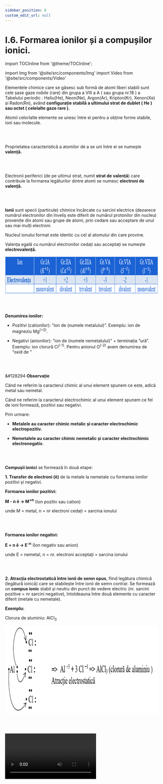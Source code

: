 ```yaml
---
sidebar_position: 6
custom_edit_url: null
---
```


# I.6. Formarea ionilor și a compușilor ionici.

import TOCInline from '@theme/TOCInline';

<TOCInline toc={toc} />



import Img from '@site/src/components/Img'
import Video from '@site/src/components/Video'





<div class="alert alert--primary" role="alert">

Elementele chimice care se găsesc sub formă de atomi liberi stabili sunt cele șase gaze nobile (rare) din grupa a VIII a A ( sau grupa nr.18 ) a Tabelului periodic : Heliu(He), Neon(Ne), Argon(Ar), Kripton(Kr), Xenon(Xe) și Radon(Rn), având **configurație stabilă a ultimului strat de dublet ( He ) sau octet ( celelalte gaze rare ).**

Atomii celorlalte elemente se unesc între ei pentru a obține forme stabile, ioni sau molecule.



</div>

<br></br>


<div class="alert alert--primary" role="alert">

Proprietatea caracteristică a atomilor de a se uni între ei se numește **valență.**

</div>


<br></br>


<div class="alert alert--primary" role="alert">


Electronii periferici (de pe ultimul strat, numit **strat de valență**) care contribuie la formarea legăturilor dintre atomi se numesc **electroni de valență.**

</div>

<br></br>



<div class="alert alert--primary" role="alert">

**Ionii** sunt specii (particule) chimice încărcate cu sarcini electrice (deoarece numărul electronilor din înveliș este diferit de numărul protonilor din nucleu)  provenite din atomi sau grupe de atomi, prin cedare sau acceptare de unul sau mai mulți electroni. 


Nucleul ionului format este identic cu cel al atomului din care provine.

Valența egală cu numărul electronilor cedați sau acceptați se numește **electrovalență.**



<Img className="img-responsive4" src="chimie/clasa9/capitolul1/I-6-formarea-ionilor-si-a-compusilor-ionici-poza1-tabel-cu-electrovalenta-elementelor-chimice.png" width="1000" height="123" lazy={false} />



</div>

<br></br>


<div class="alert alert--primary" role="alert">


**Denumirea ionilor:**

- Pozitivi (cationilor): “ion de (numele metalului)”. Exemplu: ion de magneziu Mg<sup>(+2)</sup>.

- Negativi (anionilor): “ion de (numele nemetalului)" + terminația ”ură”. Exemplu: ion clorură Cl<sup>(-1)</sup>. Pentru anionul O<sup>(-2)</sup> avem denumirea de “oxid de ”


</div>


<br></br>


<div class="alert alert--secondary" role="alert">

&#128294 **Observație**


Când ne referim la caracterul chimic al unui element spunem ce este, adică metal sau nemetal.

Când ne referim la caracterul electrochimic al unui element spunem ce fel de ioni formează, pozitivi sau negativi.

Prin urmare:

- **Metalele au caracter chimic metalic și caracter electrochimic electropozitiv.**

- **Nemetalele au caracter chimic nemetalic și caracter electrochimic electronegativ.**



</div>





<br></br>


<div class="alert alert--primary" role="alert">


**Compușii ionici** se formează în două etape:

**1. Transfer de electroni (ē)** de la metale la nemetale cu formarea ionilor pozitivi și negativi.



**Formarea ionilor pozitivi:**


**M - n ē → M<sup>+n</sup>** (Ion pozitiv sau cation)

unde M = metal, n = nr electroni cedați = sarcina ionului


<br></br>



**Formarea ionilor negativi:**

**E + n ē → E<sup>-n</sup>** (Ion negativ sau anion)

unde E = nemetal, n = nr. electroni acceptați = sarcina ionului

<br></br>



**2. Atracția electrostatică între ionii de semn opus**, fiind legătura chimică (legătură ionică) care se stabilește între ionii de semn contrar. Se formează un **compus ionic** stabil și neutru din punct de vedere electric (nr. sarcini pozitive = nr sarcini negative), întotdeauna între două elemente cu caracter diferit (metale cu nemetale).


**Exemplu:**

Clorura de aluminiu: AlCl<sub>3</sub>


<Img className="img-responsive4" src="chimie/clasa9/capitolul1/I-6-formarea-ionilor-si-a-compusilor-ionici-poza2-atractie-electrostatica-clorura-de-aluminiu.png" width="1000" height="290" />





</div>


<br></br>






<Video src="https://www.youtube.com/embed/OclTIJ8J1IU" />


